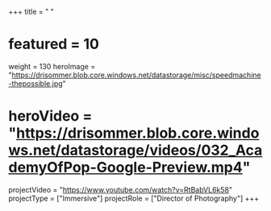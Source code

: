 +++
title = " "
# featured = 10
weight = 130
heroImage = "https://drisommer.blob.core.windows.net/datastorage/misc/speedmachine-thepossible.jpg"
# heroVideo = "https://drisommer.blob.core.windows.net/datastorage/videos/032_AcademyOfPop-Google-Preview.mp4"

projectVideo = "https://www.youtube.com/watch?v=RtBabVL6k58"
projectType = ["Immersive"]
projectRole = ["Director of Photography"]
+++
